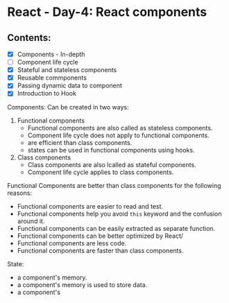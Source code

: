 # React - Day-4: React components

## Contents:
-[x] Components - In-depth
-[ ] Component life cycle
-[x] Stateful and stateless components
-[x] Reusable commponents
-[x] Passing dynamic data to component
-[x] Introduction to Hook

Components: Can be created in two ways:
1. Functional components
   - Functional components are also called as stateless components.
   - Component life cycle does not apply to functional components.
   - are efficient than class components.
   - states can be used in functional components using hooks.
2. Class components
   - Class components are also lcalled as stateful components.
   - Component life cycle applies to class components.

Functional Components are better than class components for the following reasons:
- Functional components are easier to read and test.
- Functional components help you avoid `this` keyword and the confusion around it.
- Functional components can be easily extracted as separate function. 
- Functional  components can be better optimized by React/
- Functional components are less code. 
- Functional components are faster than class components.

State:
- a component's memory.
- a component's memory is used to store data.
- a component's